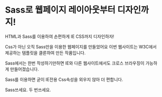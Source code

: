 # Sass로 웹페이지 레이아웃부터 디자인까지!
HTML과 Sass를 이용하여 손편하게 IE CSS까지 디자인하자!


Css가 아닌 오직 Sass만을 이용한 웹페이지를 만들었어요
이번 웹사이트는 W3C에서 제공하는 템플릿을 클론하여 만든 작품입니다.

Sass에서는 한번 작성하기만하면 IE와 다른 웹사이트에서도 크로스 브라우징이 가능하게 만들어졌습니다.

Sass를 이용하면 굳이 IE전용 Css속성을 외우지 않아 더 편합니다.

Sass쓰세요. 두 번쓰세요.
